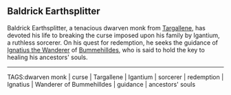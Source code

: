 ## Baldrick Earthsplitter

Baldrick Earthsplitter, a tenacious dwarven monk from [Targallene](../Places/Targallene.md), has devoted his life to breaking the curse imposed upon his family by Igantium, a ruthless sorcerer. On his quest for redemption, he seeks the guidance of [Ignatius the Wanderer](Ignatius%20the%20Wanderer.md) of [Bummehilldes](../Places/Bummehilldes.md), who is said to hold the key to healing his ancestors' souls.


---

TAGS:dwarven monk | curse | Targallene | Igantium | sorcerer | redemption | Ignatius | Wanderer of Bummehilldes | guidance | ancestors' souls
